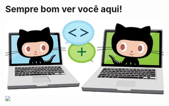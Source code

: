 # Sempre bom ver você aqui!
![teste](octocat.jpg)
![](https://github-readme-stats.vercel.app/api?username=Ondion)
